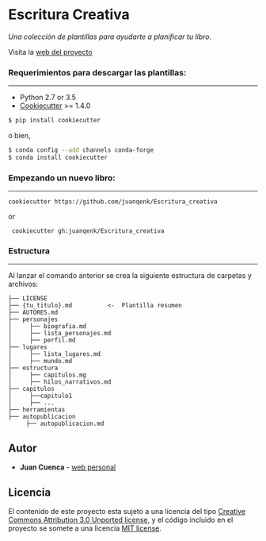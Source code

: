 # Escritura Creativa

_Una colección de plantillas para ayudarte a planificar tu libro._

Visita la [web del proyecto](https://github.com/juanqenk/Escritura_creativa)


### Requerimientos para descargar las plantillas:
-----------
 - Python 2.7 or 3.5
 - [Cookiecutter](http://cookiecutter.readthedocs.org/en/latest/installation.html) >= 1.4.0

``` bash
$ pip install cookiecutter
```

o bien,

``` bash
$ conda config --add channels conda-forge
$ conda install cookiecutter
```


### Empezando un nuevo libro:
------------

    cookiecutter https://github.com/juanqenk/Escritura_creativa

or 

     cookiecutter gh:juanqenk/Escritura_creativa


### Estructura
------------

Al lanzar el comando anterior se crea la siguiente estructura de carpetas y archivos: 

```
├── LICENSE
├── {tu_titulo}.md          <-  Plantilla resumen
├── AUTORES.md 
├── personajes
│     ├── biografia.md
│     ├── lista_personajes.md
│     ├── perfil.md
├── lugares
│     ├── lista_lugares.md
│     ├── mundo.md
├── estructura
│     ├── capitulos.mg
│     ├── hilos_narrativos.md
├── capitulos
│     ├──capitulo1
│     ├── ...
├── herramientas 
├── autopublicacion
     ├── autopublicacion.md
```


## Autor

* **Juan Cuenca**  - [web personal](https://juanqenk.github.io/juan/)


## Licencia


El contenido de este proyecto esta sujeto a una licencia del tipo [Creative Commons Attribution 3.0 Unported license](https://creativecommons.org/licenses/by/3.0/), y el código incluido en el proyecto se somete a una licencia   [MIT license](LICENSE.md).


